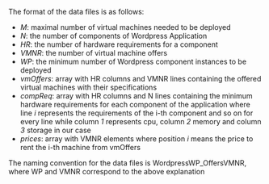 The format of the data files is as follows:

* *M*: 		maximal number of virtual machines needed to be deployed
* *N*: 		the number of components of Wordpress Application
* *HR*: 		the number of hardware requirements for a component
* *VMNR*: 	the number of virtual machine offers
* *WP*: 		the minimum number of Wordpress component instances to be deployed
* *vmOffers*: 	array with HR columns and VMNR lines containing the offered virtual machines with their specifications
* *compReq*: 	array with HR columns and N lines containing the minimum hardware requirements for each component of the application where line *i* represents the requirements of the i-th component and so on for every line while column *1* represents cpu, column *2* memory and column *3* storage in our case
* *prices*:   	array with VMNR elements where position *i* means the price to rent the i-th machine from vmOffers


The naming convention for the data files is WordpressWP_OffersVMNR, where WP and VMNR correspond to the above explanation